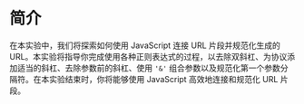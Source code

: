 # 简介

在本实验中，我们将探索如何使用 JavaScript 连接 URL 片段并规范化生成的 URL。本实验将指导你完成使用各种正则表达式的过程，以去除双斜杠、为协议添加适当的斜杠、去除参数前的斜杠、使用 `'&'` 组合参数以及规范化第一个参数分隔符。在本实验结束时，你将能够使用 JavaScript 高效地连接和规范化 URL 片段。
